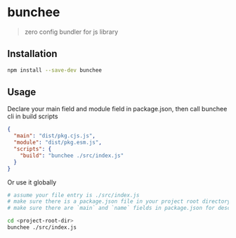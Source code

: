 # bunchee
> zero config bundler for js library

## Installation

```sh
npm install --save-dev bunchee
```

## Usage

Declare your main field and module field in package.json, then call bunchee cli in build scripts

```json
{
  "main": "dist/pkg.cjs.js",
  "module": "dist/pkg.esm.js",
  "scripts": {
    "build": "bunchee ./src/index.js"
  }
}
```

Or use it globally

```sh
# assume your file entry is ./src/index.js
# make sure there is a package.json file in your project root directory
# make sure there are `main` and `name` fields in package.json for description

cd <project-root-dir>
bunchee ./src/index.js
```
